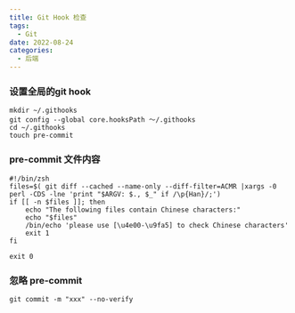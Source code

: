 ```yaml
---
title: Git Hook 检查
tags: 
  - Git
date: 2022-08-24
categories:
  - 后端
---
```


### 设置全局的git hook
```shell
mkdir ~/.githooks
git config --global core.hooksPath ～/.githooks
cd ~/.githooks
touch pre-commit
```

### pre-commit 文件内容
```shell
#!/bin/zsh
files=$( git diff --cached --name-only --diff-filter=ACMR |xargs -0 perl -CDS -lne 'print "$ARGV: $., $_" if /\p{Han}/;')
if [[ -n $files ]]; then
    echo "The following files contain Chinese characters:"
    echo "$files"
    /bin/echo 'please use [\u4e00-\u9fa5] to check Chinese characters'
    exit 1
fi

exit 0
```

### 忽略 pre-commit
`git commit -m "xxx" --no-verify`